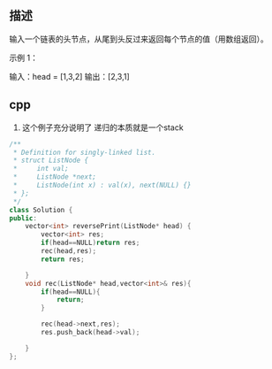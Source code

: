 ## 描述
输入一个链表的头节点，从尾到头反过来返回每个节点的值（用数组返回）。

 

示例 1：

输入：head = [1,3,2]
输出：[2,3,1]

## cpp

1. 这个例子充分说明了 递归的本质就是一个stack

```cpp
/**
 * Definition for singly-linked list.
 * struct ListNode {
 *     int val;
 *     ListNode *next;
 *     ListNode(int x) : val(x), next(NULL) {}
 * };
 */
class Solution {
public:
    vector<int> reversePrint(ListNode* head) {
        vector<int> res;
        if(head==NULL)return res;
        rec(head,res);
        return res;

    }
    void rec(ListNode* head,vector<int>& res){
        if(head==NULL){
            return;
        }

        rec(head->next,res);
        res.push_back(head->val);

    }
};
```